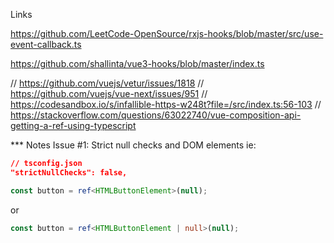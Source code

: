 Links

https://github.com/LeetCode-OpenSource/rxjs-hooks/blob/master/src/use-event-callback.ts

https://github.com/shallinta/vue3-hooks/blob/master/index.ts


// https://github.com/vuejs/vetur/issues/1818
    // https://github.com/vuejs/vue-next/issues/951
    // https://codesandbox.io/s/infallible-https-w248t?file=/src/index.ts:56-103
    // https://stackoverflow.com/questions/63022740/vue-composition-api-getting-a-ref-using-typescript


*** Notes
Issue #1: Strict null checks and DOM elements ie: 
``` json
// tsconfig.json
"strictNullChecks": false,
```
```typescript
const button = ref<HTMLButtonElement>(null);
```
or
```typescript
const button = ref<HTMLButtonElement | null>(null);
```